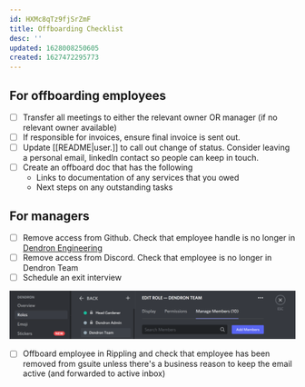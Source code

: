 ```yaml
---
id: HXMc8qTz9fjSrZmF
title: Offboarding Checklist
desc: ''
updated: 1628008250605
created: 1627472295773
---
```


## For offboarding employees
- [ ] Transfer all meetings to either the relevant owner OR manager (if no relevant owner available)
- [ ] If responsible for invoices, ensure final invoice is sent out. 
- [ ] Update [[README|user.<alias>]] to call out change of status. Consider leaving a personal email, linkedIn contact so people can keep in touch.
- [ ] Create an offboard doc that has the following 
  - Links to documentation of any services that you owed
  - Next steps on any outstanding tasks 

## For managers
- [ ] Remove access from Github. Check that employee handle is no longer in [Dendron Engineering](https://github.com/orgs/dendronhq/teams/engineering/members)
- [ ] Remove access from Discord. Check that employee is no longer in Dendron Team 
- [ ] Schedule an exit interview

![](/assets/images/2021-07-23-17-28-34.png)

- [ ] Offboard employee in Rippling and check that employee has been removed from gsuite unless there's a business reason to keep the email active (and forwarded to active inbox)
